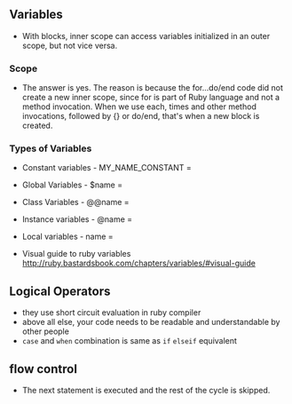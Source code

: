 ## Variables
-  With blocks, inner scope can access variables initialized in an outer scope, but not vice versa.

### Scope
- The answer is yes. The reason is because the for...do/end code did not create a new inner scope, since for is part of Ruby language and not a method invocation. When we use each, times and other method invocations, followed by {} or do/end, that's when a new block is created.

### Types of Variables
- Constant variables - MY_NAME_CONSTANT = 
- Global Variables - $name = 
- Class Variables  - @@name = 
- Instance variables - @name = 
- Local variables - name = 

- Visual guide to ruby variables http://ruby.bastardsbook.com/chapters/variables/#visual-guide

## Logical Operators
-  they use short circuit evaluation in ruby compiler
- above all else, your code needs to be readable and understandable by other people
- `case` and `when` combination is same as `if` `elseif` equivalent


## flow control
- The next statement is executed and the rest of the cycle is skipped. 